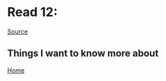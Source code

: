 # Read 12:

[Source]()



## Things I want to know more about

[Home](https://sfpagalan.github.io/reading-notes/)